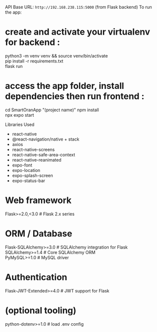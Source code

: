 API Base URL: `http://192.168.238.115:5000` (from Flask backend)
To run the app:

# create and activate your virtualenv for backend :
python3 -m venv venv && source venv/bin/activate  
pip install -r requirements.txt  
flask run  

# access the app folder, install dependencies then run frontend :
cd SmartOranApp "(project name)"
npm install  
npx expo start

Libraries Used
- react-native
- @react-navigation/native + stack
- axios
- react-native-screens
- react-native-safe-area-context
- react-native-reanimated
- expo-font 
- expo-location
- expo-splash-screen
- expo-status-bar

# Web framework
Flask>=2.0,<3.0                    # Flask 2.x series                                      

# ORM / Database
Flask-SQLAlchemy>=3.0              # SQLAlchemy integration for Flask                      
SQLAlchemy>=1.4                    # Core SQLAlchemy ORM                                   
PyMySQL>=1.0                        # MySQL driver                                          

# Authentication
Flask-JWT-Extended>=4.0            # JWT support for Flask                                 

# (optional tooling)
python-dotenv>=1.0                 # load .env config
